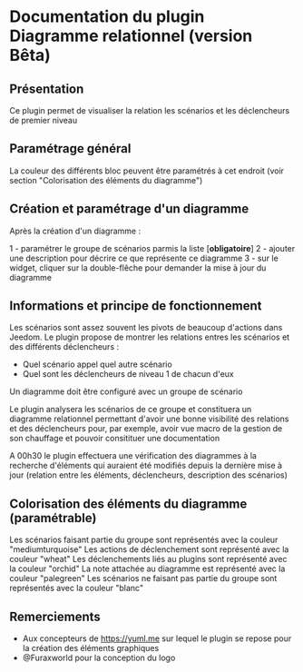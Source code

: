 # Documentation du plugin Diagramme relationnel (version Bêta)

## Présentation

Ce plugin permet de visualiser la relation les scénarios et les déclencheurs de premier niveau

## Paramétrage général

La couleur des différents bloc peuvent être paramétrés à cet endroit (voir section "Colorisation des éléments du diagramme")

## Création et paramétrage d'un diagramme

Après la création d'un diagramme :

1 - paramétrer le groupe de scénarios parmis la liste [**obligatoire**]
2 - ajouter une description pour décrire ce que représente ce diagramme
3 - sur le widget, cliquer sur la double-flêche pour demander la mise à jour du diagramme

## Informations et principe de fonctionnement

Les scénarios sont assez souvent les pivots de beaucoup d'actions dans Jeedom.
Le plugin propose de montrer les relations entres les scénarios et des différents déclencheurs :

- Quel scénario appel quel autre scénario
- Quel sont les déclencheurs de niveau 1 de chacun d'eux

Un diagramme doit être configuré avec un groupe de scénario

Le plugin analysera les scénarios de ce groupe et constituera un diagramme relationnel permettant d'avoir une bonne visibilité des relations et des déclencheurs pour, par exemple, avoir vue macro de la gestion de son chauffage et pouvoir consitituer une documentation

A 00h30 le plugin effectuera une vérification des diagrammes à la recherche d'éléments qui auraient été modifiés depuis la dernière mise à jour (relation entre les éléments, déclencheurs, description des scénarios)

## Colorisation des éléments du diagramme (paramétrable)

Les scénarios faisant partie du groupe sont représentés avec la couleur "mediumturquoise"
Les actions de déclenchement sont représenté avec la couleur "wheat"
Les déclenchements liés au plugins sont représenté avec la couleur "orchid"
La note attachée au diagramme est représenté avec la couleur "palegreen"
Les scénarios ne faisant pas partie du groupe sont représentés avec la couleur "blanc"

## Remerciements

- Aux concepteurs de <https://yuml.me> sur lequel le plugin se repose pour la création des éléments graphiques
- @Furaxworld pour la conception du logo
